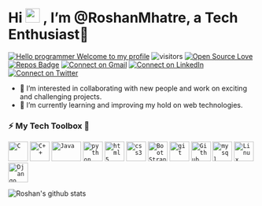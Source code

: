 # Hi <img src="https://github.com/TheDudeThatCode/TheDudeThatCode/blob/master/Assets/Hi.gif" width="29px"> , I’m @RoshanMhatre, a Tech Enthusiast🤎

[![Hello programmer Welcome to my profile](https://img.shields.io/badge/Hello,Programmer!-Welcome-orange.svg?style=flat&logo=github)](https://github.com/RoshanMhatre) 
![visitors](https://visitor-badge.laobi.icu/badge?page_id=RoshanMhatre.RoshanMhatre)
[![Open Source Love](https://badges.frapsoft.com/os/v1/open-source.svg?v=103)](https://github.com/RoshanMhatre) 
[![Repos Badge](https://badges.pufler.dev/repos/RoshanMhatre)](https://github.com/RoshanMhatre?tab=repositories) 
[![Connect on Gmail](https://img.shields.io/badge/--Gmail?label=Gmail&logo=Gmail&style=social)](mailto:roshanmhatre989@gmail.com)
[![Connect on LinkedIn](https://img.shields.io/badge/--linkedin?label=LinkedIn&logo=LinkedIn&style=social)](https://www.linkedin.com/in/roshan-mhatre-3ab9b0191/) 
[![Connect on Twitter](https://img.shields.io/badge/--Twitter?label=Twitter&logo=Twitter&style=social)](https://twitter.com/mr_rdm_)
- 👀 I’m interested in collaborating with new people and work on exciting and challenging projects.
- 🌱 I’m currently learning and improving my hold on web technologies.

### :zap: My Tech Toolbox 🧰

<p align="left">
  <code><img src="https://upload.wikimedia.org/wikipedia/commons/thumb/1/18/C_Programming_Language.svg/695px-C_Programming_Language.svg.png" alt="C" width="40" height="40"/></code>
  <code><img src="https://upload.wikimedia.org/wikipedia/commons/thumb/1/18/ISO_C%2B%2B_Logo.svg/1200px-ISO_C%2B%2B_Logo.svg.png" alt="C++" width="40" height="40"/></code>
  <code><img src="https://kevinfream.files.wordpress.com/2013/01/java.jpg" alt="Java" width="60" height="40"/></code> 
  <code><img src="https://learnwithshashank.com/coding/wp-content/uploads/2020/08/2f9c11f9e55efbf1791f12c06d60729b-2.jpg" alt="python" width="40" height="40"/></code>  
  <code><img src="https://upload.wikimedia.org/wikipedia/commons/thumb/3/38/HTML5_Badge.svg/600px-HTML5_Badge.svg.png" alt="html5" height="40"/></code> 
  <code><img src="https://cdn.freebiesupply.com/logos/large/2x/css3-logo-png-transparent.png" alt="css3" height="40"/></code>
  <code><img src="https://brandslogos.com/wp-content/uploads/thumbs/bootstrap-logo-vector.svg" alt="BootStrap" width="40" height="40"/></code>
  <code><img src="https://toppng.com/uploads/preview/ithub-comments-github-ico-11563219062bewb1s1mzy.png" alt="git" width="40" height="40"/></code>
  <code><img src="https://e7.pngegg.com/pngimages/914/758/png-clipart-computer-icons-logo-github-github-logo-logo-computer-program-thumbnail.png" alt="Github" width="40" height="40"/></code>
  <code><img src="https://icon2.cleanpng.com/20180315/ifq/kisspng-postgresql-logo-computer-software-database-open-source-vector-images-5aaa26e1a38cf4.7370214515211005136699.jpg" alt="mysql" width="40" height="40"/></code>
  <code><img src="https://www.clipartmax.com/png/middle/249-2494952_penguin-clipart-profile-linux-logo-vector.png" alt="Linux" width="40" height="40"/></code>
  <code><img src="https://banner2.cleanpng.com/20180805/hho/kisspng-django-python-computer-icons-logo-portable-network-django-python-recruitment-task-1-5b6748f3586dc6.0530431515334955393622.jpg" alt="Django" width="40" height="40"/></code>
</p>

![Roshan's github stats](https://github-readme-stats.vercel.app/api?username=RoshanMhatre&show_icons=true&hide_border=true)
<br />

